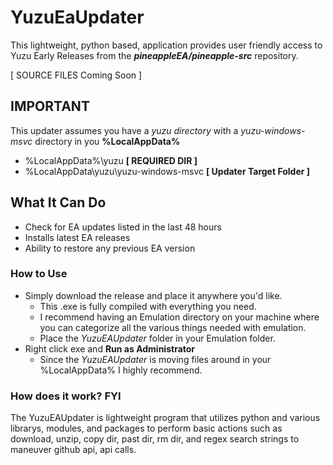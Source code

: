 # YuzuEaUpdater
This lightweight, python based, application provides user friendly access to Yuzu Early Releases from the _**pineappleEA/pineapple-src**_ repository. 

[ SOURCE FILES Coming Soon ]

## IMPORTANT
This updater assumes you have a _yuzu directory_ with a _yuzu-windows-msvc_ directory in you **%LocalAppData%**
+ %LocalAppData%\yuzu **[ REQUIRED DIR ]**
+ %LocalAppData\yuzu\yuzu-windows-msvc **[ Updater Target Folder ]**

## What It Can Do
+ Check for EA updates listed in the last 48 hours
+ Installs latest EA releases
+ Ability to restore any previous EA version

### How to Use

+ Simply download the release and place it anywhere you'd like.
  + This .exe is fully compiled with everything you need.
  + I recommend having an Emulation directory on your machine where you can categorize all the various things needed with emulation.
  +  Place the _YuzuEAUpdater_ folder in your Emulation folder.
+ Right click exe and **Run as Administrator**
  + Since the _YuzuEAUpdater_ is moving files around in your %LocalAppData% I highly recommend.

### How does it work? FYI
The YuzuEAUpdater is lightweight program that utilizes python and various librarys, modules, and packages to perform basic actions such as download, unzip, copy dir, past dir, rm dir, and regex search strings to maneuver github api, api calls.

